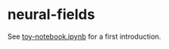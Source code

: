 # neural-fields
 See [toy-notebook.ipynb](https://github.com/ronja-roevardotter/neural-fields/blob/2850149c0f944d0f68935adccf7327a4ac0d38f5/toy-notebook.ipynb) for a first introduction.
